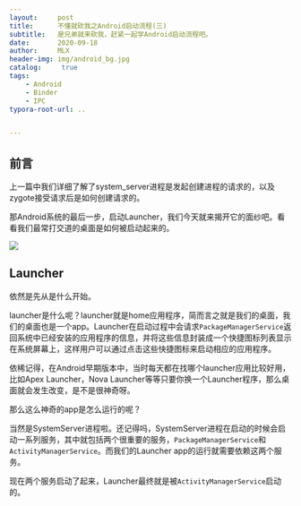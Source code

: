 ```yaml
---
layout:     post
title:      不懂就砍我之Android启动流程(三)
subtitle:   是兄弟就来砍我，赶紧一起学Android启动流程吧。
date:       2020-09-18
author:     MLX
header-img: img/android_bg.jpg
catalog: 	 true
tags:
    - Android
    - Binder
    - IPC
typora-root-url: ..


---
```


## 前言

上一篇中我们详细了解了system_server进程是发起创建进程的请求的，以及zygote接受请求后是如何创建请求的。

那Android系统的最后一步，启动Launcher，我们今天就来揭开它的面纱吧。看看我们最常打交道的桌面是如何被启动起来的。

![](/img/emoji/冲.jpg)

## **Launcher**

依然是先从是什么开始。

launcher是什么呢？launcher就是home应用程序，简而言之就是我们的桌面，我们的桌面也是一个app。Launcher在启动过程中会请求`PackageManagerService`返回系统中已经安装的应用程序的信息，并将这些信息封装成一个快捷图标列表显示在系统屏幕上，这样用户可以通过点击这些快捷图标来启动相应的应用程序。

依稀记得，在Android早期版本中，当时每天都在找哪个launcher应用比较好用，比如Apex Launcher，Nova Launcher等等只要你换一个Launcher程序，那么桌面就会发生改变，是不是很神奇呀。

那么这么神奇的app是怎么运行的呢？

当然是SystemServer进程啦。还记得吗，SystemServer进程在启动的时候会启动一系列服务，其中就包括两个很重要的服务，`PackageManagerService`和`ActivityManagerService`。而我们的Launcher app的运行就需要依赖这两个服务。

现在两个服务启动了起来，Launcher最终就是被`ActivityManagerService`启动的。